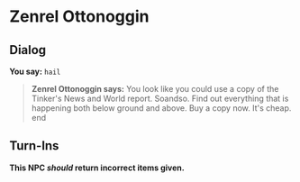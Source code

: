 # Zenrel Ottonoggin


## Dialog

**You say:** `hail`



>**Zenrel Ottonoggin says:** You look like you could use a copy of the Tinker's News and World report. Soandso. Find out everything that is happening both below ground and above. Buy a copy now. It's cheap.
end

## Turn-Ins



**This NPC *should* return incorrect items given.**
